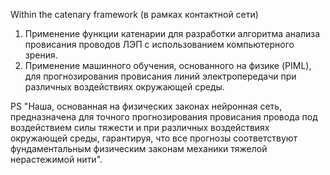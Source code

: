 Within the catenary framework  (в рамках контактной сети)

1. Применение функции катенарии для разработки алгоритма анализа провисания проводов ЛЭП с использованием компьютерного зрения.
2. Применение машинного обучения, основанного на физике (PIML), для прогнозирования провисания линий электропередачи при различных воздействиях окружающей среды.

PS "Наша, основанная на физических законах нейронная сеть, предназначена  для точного прогнозирования провисания провода под воздействием силы тяжести и при различных воздействиях окружающей среды, гарантируя, что все прогнозы соответствуют фундаментальным физическим законам механики тяжелой нерастежимой нити".
